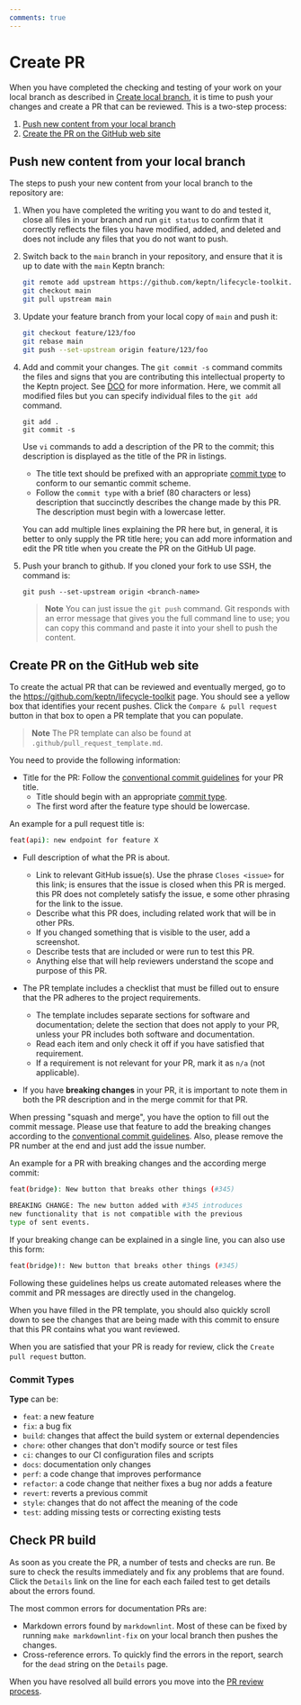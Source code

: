 ```yaml
---
comments: true
---
```


# Create PR

When you have completed the checking and testing of your work
on your local branch as described in
[Create local branch](./branch-create.md),
it is time to push your changes and create a PR that can be reviewed.
This is a two-step process:

1. [Push new content from your local branch](#push-new-content-from-your-local-branch)
1. [Create the PR on the GitHub web site](#create-pr-on-the-github-web-site)

## Push new content from your local branch

The steps to push your new content from your local branch
to the repository are:

1. When you have completed the writing you want to do and tested it,
   close all files in your branch and run `git status` to confirm
   that it correctly reflects the files you have modified, added, and deleted
   and does not include any files that you do not want to push.

1. Switch back to the `main` branch in your repository,
   and ensure that it is up to date
   with the `main` Keptn branch:

     ```bash
     git remote add upstream https://github.com/keptn/lifecycle-toolkit.git
     git checkout main
     git pull upstream main
     ```

1. Update your feature branch from your local copy of `main` and push it:

     ```bash
     git checkout feature/123/foo
     git rebase main
     git push --set-upstream origin feature/123/foo
     ```

1. Add and commit your changes.
   The `git commit -s` command commits the files
   and signs that you are contributing this intellectual property
   to the Keptn project.
   See [DCO](../dco.md) for more information.
   Here, we commit all modified files but you can specify individual files
   to the `git add` command.

     ```console
     git add .
     git commit -s
     ```

     Use `vi` commands to add a description of the PR to the commit;
     this description is displayed as the title of the PR in listings.

      * The title text should be prefixed with an appropriate
        [commit type](#commit-types)
        to conform to our semantic commit scheme.
      * Follow the `commit type` with a brief (80 characters or less) description
        that succinctly describes the change made by this PR.
        The description must begin with a lowercase letter.

     You can add multiple lines explaining the PR here but, in general,
     it is better to only supply the PR title here;
     you can add more information and edit the PR title
     when you create the PR on the GitHub UI page.

1. Push your branch to github.
   If you cloned your fork to use SSH, the command is:

      ```console
      git push --set-upstream origin <branch-name>
      ```

      > **Note**
      You can just issue the `git push` command.
      Git responds with an error message
      that gives you the full command line to use;
      you can copy this command and paste it into your shell to push the content.

## Create PR on the GitHub web site

To create the actual PR that can be reviewed
and eventually merged, go to the
<https://github.com/keptn/lifecycle-toolkit> page.
You should see a yellow box that identifies your recent pushes.
Click the `Compare & pull request` button in that box
to open a PR template that you can populate.

> **Note**
> The PR template can also be found at `.github/pull_request_template.md`.

You need to provide the following information:

* Title for the PR:
  Follow the
  [conventional commit guidelines](https://www.conventionalcommits.org/en/v1.0.0/)
  for your PR title.
    * Title should begin with an appropriate
      [commit type](#commit-types).
    * The first word after the feature type should be lowercase.

An example for a pull request title is:

```bash
feat(api): new endpoint for feature X
```

* Full description of what the PR is about.

    * Link to relevant GitHub issue(s).
      Use the phrase `Closes <issue>` for this link;
      is ensures that the issue is closed when this PR is merged.
      this PR does not completely satisfy the issue,
      e some other phrasing for the link to the issue.
    * Describe what this PR does,
      including related work that will be in other PRs.
    * If you changed something that is visible to the user,
      add a screenshot.
    * Describe tests that are included or were run to test this PR.
    * Anything else that will help reviewers understand
      the scope and purpose of this PR.

* The PR template includes a checklist that must be filled out
  to ensure that the PR adheres to the project requirements.

    * The template includes separate sections for software and documentation;
      delete the section that does not apply to your PR,
      unless your PR includes both software and documentation.
    * Read each item and only check it off if you have satisfied that requirement.
    * If a requirement is not relevant for your PR, mark it as `n/a` (not applicable).

* If you have **breaking changes** in your PR,
  it is important to note them in both the PR description
  and in the merge commit for that PR.

When pressing "squash and merge",
you have the option to fill out the commit message.
Please use that feature to add the breaking changes according to the
[conventional commit guidelines](https://www.conventionalcommits.org/en/v1.0.0/).
Also, please remove the PR number at the end and just add the issue number.

An example for a PR with breaking changes and the according merge commit:

```bash
feat(bridge): New button that breaks other things (#345) 

BREAKING CHANGE: The new button added with #345 introduces
new functionality that is not compatible with the previous
type of sent events.
```

If your breaking change can be explained in a single line,
you can also use this form:

```bash
feat(bridge)!: New button that breaks other things (#345)
```

Following these guidelines helps us create automated releases
where the commit and PR messages are directly used in the changelog.

When you have filled in the PR template,
you should also quickly scroll down to see the changes
that are being made with this commit
to ensure that this PR contains what you want reviewed.

When you are satisfied that your PR is ready for review,
click the `Create pull request` button.

### Commit Types

**Type** can be:

* `feat`: a new feature
* `fix`: a bug fix
* `build`: changes that affect the build system or external dependencies
* `chore`: other changes that don't modify source or test files
* `ci`: changes to our CI configuration files and scripts
* `docs`: documentation only changes
* `perf`: a code change that improves performance
* `refactor`: a code change that neither fixes a bug nor adds a feature
* `revert`: reverts a previous commit
* `style`: changes that do not affect the meaning of the code
* `test`: adding missing tests or correcting existing tests

## Check PR build

As soon as you create the PR,
a number of tests and checks are run.
Be sure to check the results immediately
and fix any problems that are found.
Click the `Details` link on the line for each each failed test
to get details about the errors found.

The most common errors for documentation PRs are:

* Markdown errors found by `markdownlint`.
  Most of these can be fixed
  by running `make markdownlint-fix` on your local branch
  then pushes the changes.
* Cross-reference errors.
  To quickly find the errors in the report,
  search for the `dead` string on the `Details` page.

When you have resolved all build errors
you move into the
[PR review process](./review.md).
